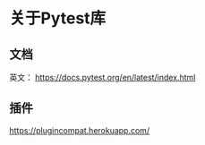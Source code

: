 # 关于Pytest库

## 文档

英文：
https://docs.pytest.org/en/latest/index.html

## 插件

https://plugincompat.herokuapp.com/